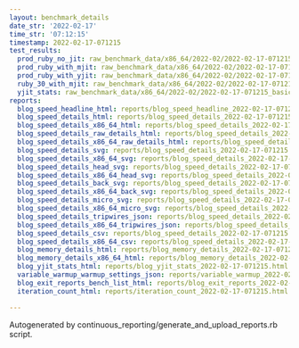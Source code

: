 ```yaml
---
layout: benchmark_details
date_str: '2022-02-17'
time_str: '07:12:15'
timestamp: 2022-02-17-071215
test_results:
  prod_ruby_no_jit: raw_benchmark_data/x86_64/2022-02/2022-02-17-071215_basic_benchmark_prod_ruby_no_jit.json
  prod_ruby_with_mjit: raw_benchmark_data/x86_64/2022-02/2022-02-17-071215_basic_benchmark_prod_ruby_with_mjit.json
  prod_ruby_with_yjit: raw_benchmark_data/x86_64/2022-02/2022-02-17-071215_basic_benchmark_prod_ruby_with_yjit.json
  ruby_30_with_mjit: raw_benchmark_data/x86_64/2022-02/2022-02-17-071215_basic_benchmark_ruby_30_with_mjit.json
  yjit_stats: raw_benchmark_data/x86_64/2022-02/2022-02-17-071215_basic_benchmark_yjit_stats.json
reports:
  blog_speed_headline_html: reports/blog_speed_headline_2022-02-17-071215.html
  blog_speed_details_html: reports/blog_speed_details_2022-02-17-071215.html
  blog_speed_details_x86_64_html: reports/blog_speed_details_2022-02-17-071215.x86_64.html
  blog_speed_details_raw_details_html: reports/blog_speed_details_2022-02-17-071215.raw_details.html
  blog_speed_details_x86_64_raw_details_html: reports/blog_speed_details_2022-02-17-071215.x86_64.raw_details.html
  blog_speed_details_svg: reports/blog_speed_details_2022-02-17-071215.svg
  blog_speed_details_x86_64_svg: reports/blog_speed_details_2022-02-17-071215.x86_64.svg
  blog_speed_details_head_svg: reports/blog_speed_details_2022-02-17-071215.head.svg
  blog_speed_details_x86_64_head_svg: reports/blog_speed_details_2022-02-17-071215.x86_64.head.svg
  blog_speed_details_back_svg: reports/blog_speed_details_2022-02-17-071215.back.svg
  blog_speed_details_x86_64_back_svg: reports/blog_speed_details_2022-02-17-071215.x86_64.back.svg
  blog_speed_details_micro_svg: reports/blog_speed_details_2022-02-17-071215.micro.svg
  blog_speed_details_x86_64_micro_svg: reports/blog_speed_details_2022-02-17-071215.x86_64.micro.svg
  blog_speed_details_tripwires_json: reports/blog_speed_details_2022-02-17-071215.tripwires.json
  blog_speed_details_x86_64_tripwires_json: reports/blog_speed_details_2022-02-17-071215.x86_64.tripwires.json
  blog_speed_details_csv: reports/blog_speed_details_2022-02-17-071215.csv
  blog_speed_details_x86_64_csv: reports/blog_speed_details_2022-02-17-071215.x86_64.csv
  blog_memory_details_html: reports/blog_memory_details_2022-02-17-071215.html
  blog_memory_details_x86_64_html: reports/blog_memory_details_2022-02-17-071215.x86_64.html
  blog_yjit_stats_html: reports/blog_yjit_stats_2022-02-17-071215.html
  variable_warmup_warmup_settings_json: reports/variable_warmup_2022-02-17-071215.warmup_settings.json
  blog_exit_reports_bench_list_html: reports/blog_exit_reports_2022-02-17-071215.bench_list.html
  iteration_count_html: reports/iteration_count_2022-02-17-071215.html

---
```

Autogenerated by continuous_reporting/generate_and_upload_reports.rb script.
